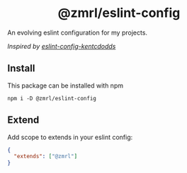 <h1 align="center">@zmrl/eslint-config</h1>

An evolving eslint configuration for my projects.

_Inspired by [eslint-config-kentcdodds](https://github.com/kentcdodds/eslint-config-kentcdodds)_

## Install

This package can be installed with npm

```shell
npm i -D @zmrl/eslint-config
```

## Extend

Add scope to extends in your eslint config:

```json
{
  "extends": ["@zmrl"]
}
```
